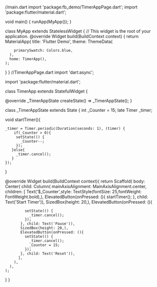 //main.dart
import 'package:fb_demo/TimerAppPage.dart';
import 'package:flutter/material.dart';

void main() {
  runApp(MyApp());
}

class MyApp extends StatelessWidget {
  // This widget is the root of your application.
  @override
  Widget build(BuildContext context) {
    return MaterialApp(
      title: 'Flutter Demo',
      theme: ThemeData(
        
        primarySwatch: Colors.blue,
      ),
      home: TimerApp(),
    );
  }
}
//TimerAppPage.dart
import 'dart:async';

import 'package:flutter/material.dart';

class TimerApp extends StatefulWidget {
  

  @override
  _TimerAppState createState() => _TimerAppState();
}

class _TimerAppState extends State<TimerApp> {
  int _Counter = 15;
  late Timer _timer;

  void startTimer(){
    
    _timer = Timer.periodic(Duration(seconds: 1), (timer) {
        if(_Counter > 0){
         setState(() {
           _Counter--;
         });
       }else{
         _timer.cancel();
       }
    });
  }


  @override
  Widget build(BuildContext context){
    return Scaffold(
    body: Center(
     child: Column(
       mainAxisAlignment: MainAxisAlignment.center,
       children: [
           Text('$_Counter',style: TextStyle(fontSize: 25,fontWeight: FontWeight.bold),),
           ElevatedButton(onPressed: (){
             startTimer();
           }, child: Text('Start Timer')),
           SizedBox(height: 20,),
           ElevatedButton(onPressed: (){
             
             setState(() {
               _timer.cancel();
             });
           }, child: Text('Pause')),
           SizedBox(height: 20,),
           ElevatedButton(onPressed: (){
             setState(() {
               _timer.cancel();
               _Counter = 15;
             });
           }, child: Text('Reset')),
          ],
        ),
      ),
    );
  }
}

